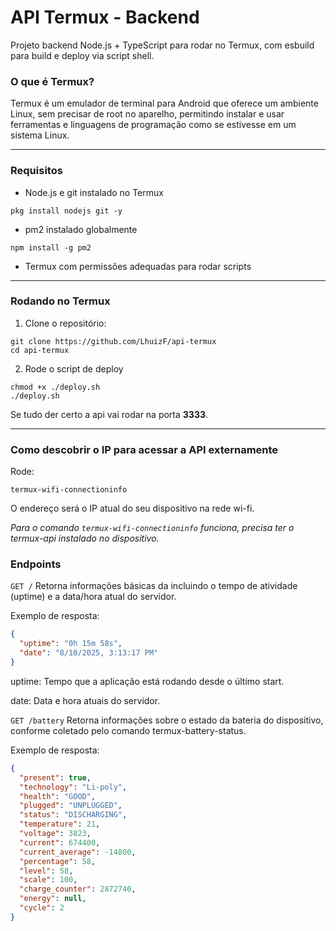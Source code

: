 # API Termux - Backend

Projeto backend Node.js + TypeScript para rodar no Termux, com esbuild para build e deploy via script shell.

### O que é Termux?

Termux é um emulador de terminal para Android que oferece um ambiente Linux, sem precisar de root no aparelho, permitindo instalar e usar ferramentas e linguagens de programação como se estivesse em um sistema Linux.

---

### Requisitos

- Node.js e git instalado no Termux

```shell
pkg install nodejs git -y
```

- pm2 instalado globalmente

```shell
npm install -g pm2
```

- Termux com permissões adequadas para rodar scripts

---

### Rodando no Termux

1. Clone o repositório:

```shell
git clone https://github.com/LhuizF/api-termux
cd api-termux
```

2. Rode o script de deploy

```shell
chmod +x ./deploy.sh
./deploy.sh
```

Se tudo der certo a api vai rodar na porta **3333**.

---

### Como descobrir o IP para acessar a API externamente

Rode:

```shell
termux-wifi-connectioninfo
```

O endereço será o IP atual do seu dispositivo na rede wi-fi.

_Para o comando `termux-wifi-connectioninfo` funciona, precisa ter o termux-api instalado no dispositivo._

### Endpoints

`GET /`
Retorna informações básicas da incluindo o tempo de atividade (uptime) e a data/hora atual do servidor.

Exemplo de resposta:

```json
{
  "uptime": "0h 15m 58s",
  "date": "8/10/2025, 3:13:17 PM"
}
```

uptime: Tempo que a aplicação está rodando desde o último start.

date: Data e hora atuais do servidor.

`GET /battery`
Retorna informações sobre o estado da bateria do dispositivo, conforme coletado pelo comando termux-battery-status.

Exemplo de resposta:

```json
{
  "present": true,
  "technology": "Li-poly",
  "health": "GOOD",
  "plugged": "UNPLUGGED",
  "status": "DISCHARGING",
  "temperature": 21,
  "voltage": 3823,
  "current": 674400,
  "current_average": -14800,
  "percentage": 58,
  "level": 58,
  "scale": 100,
  "charge_counter": 2872740,
  "energy": null,
  "cycle": 2
}
```
